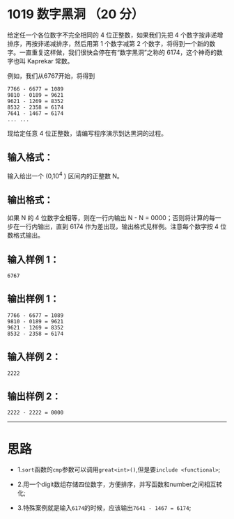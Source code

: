 #	1019 数字黑洞 （20 分）

给定任一个各位数字不完全相同的 4 位正整数，如果我们先把 4 个数字按非递增排序，再按非递减排序，然后用第 1 个数字减第 2 个数字，将得到一个新的数字。一直重复这样做，我们很快会停在有“数字黑洞”之称的 6174，这个神奇的数字也叫 Kaprekar 常数。

例如，我们从6767开始，将得到
```
7766 - 6677 = 1089
9810 - 0189 = 9621
9621 - 1269 = 8352
8532 - 2358 = 6174
7641 - 1467 = 6174
... ...
```
现给定任意 4 位正整数，请编写程序演示到达黑洞的过程。

##	输入格式：

输入给出一个 (0,10<sup>4</sup> ) 区间内的正整数 N。

##	输出格式：

如果 N 的 4 位数字全相等，则在一行内输出 N - N = 0000；否则将计算的每一步在一行内输出，直到 6174 作为差出现，输出格式见样例。注意每个数字按 4 位数格式输出。

##	输入样例 1：
```
6767
```
##	输出样例 1：
```
7766 - 6677 = 1089
9810 - 0189 = 9621
9621 - 1269 = 8352
8532 - 2358 = 6174
```
##	输入样例 2：
```
2222
```
##	输出样例 2：
```
2222 - 2222 = 0000
```
___

#	思路

*	1.`sort`函数的`cmp`参数可以调用`great<int>()`,但是要`include <functional>`;

*	2.用一个digit数组存储四位数字，方便排序，并写函数和number之间相互转化;

*	3.特殊案例就是输入`6174`的时候，应该输出`7641 - 1467 = 6174`;